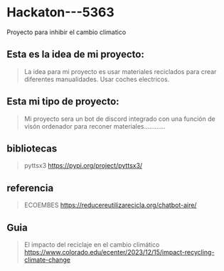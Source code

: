# Hackaton---5363
Proyecto para inhibir el cambio climatico

## Esta es la idea de mi proyecto:
> La idea para mi proyecto es usar materiales reciclados para crear diferentes manualidades.
> Usar coches electricos.

## Esta mi tipo de proyecto:
> Mi proyecto sera un bot de discord integrado con una función de visón ordenador para reconer materiales............


## bibliotecas
> pyttsx3
> https://pypi.org/project/pyttsx3/


## referencia
> ECOEMBES
> https://reducereutilizarecicla.org/chatbot-aire/


## Guia
> El impacto del reciclaje en el cambio climático
> https://www.colorado.edu/ecenter/2023/12/15/impact-recycling-climate-change
